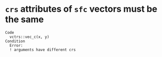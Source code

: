 # `crs` attributes of `sfc` vectors must be the same

    Code
      vctrs::vec_c(x, y)
    Condition
      Error:
      ! arguments have different crs

